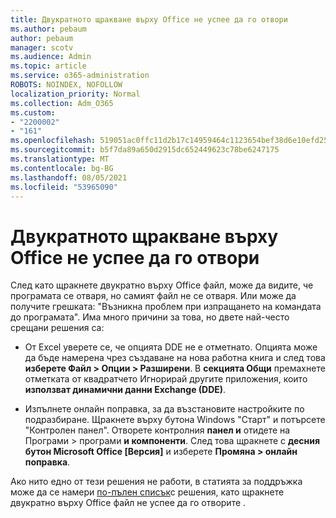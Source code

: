 ```yaml
---
title: Двукратното щракване върху Office не успее да го отвори
ms.author: pebaum
author: pebaum
manager: scotv
ms.audience: Admin
ms.topic: article
ms.service: o365-administration
ROBOTS: NOINDEX, NOFOLLOW
localization_priority: Normal
ms.collection: Adm_O365
ms.custom:
- "2200002"
- "161"
ms.openlocfilehash: 519051ac0ffc11d2b17c14959464c1123654bef38d6e10efd252b4ff3d8bbc1b
ms.sourcegitcommit: b5f7da89a650d2915dc652449623c78be6247175
ms.translationtype: MT
ms.contentlocale: bg-BG
ms.lasthandoff: 08/05/2021
ms.locfileid: "53965090"
---
```

# <a name="double-clicking-an-office-file-fails-to-open-it"></a>Двукратното щракване върху Office не успее да го отвори

След като щракнете двукратно върху Office файл, може да видите, че програмата се отваря, но самият файл не се отваря. Или може да получите грешката: "Възникна проблем при изпращането на командата до програмата". Има много причини за това, но двете най-често срещани решения са:

- От Excel уверете се, че опцията DDE не е отметнато. Опцията може да бъде намерена чрез създаване на нова работна книга и след това **изберете Файл > Опции > Разширени**. В **секцията Общи** премахнете отметката от квадратчето Игнорирай другите приложения, които **използват динамични данни Exchange (DDE)**.

- Изпълнете онлайн поправка, за да възстановите настройките по подразбиране. Щракнете върху бутона Windows "Старт" и потърсете "Контролен панел". Отворете контролния **панел и** отидете на Програми > програми **и компоненти**. След това щракнете с **десния бутон Microsoft Office [Версия]** и изберете **Промяна > онлайн поправка**.

Ако нито едно от тези решения не работи, в статията за поддръжка може да се намери [по-пълен списък](https://support.office.com/article/Double-clicking-an-Office-file-fails-to-open-it-1e9c0ad9-34c8-4440-a42e-d30186b29ed6)с решения, като щракнете двукратно върху Office файл не успее да го отворите .
